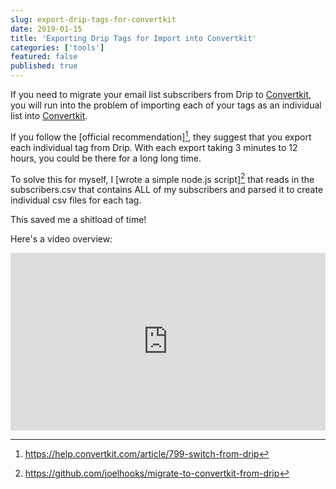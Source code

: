 ```yaml
---
slug: export-drip-tags-for-convertkit
date: 2019-01-15
title: 'Exporting Drip Tags for Import into Convertkit'
categories: ['tools']
featured: false
published: true
---
```


If you need to migrate your email list subscribers from Drip to [Convertkit](https://convertkit.com?lmref=ia534A), you will run into the problem of importing each of your tags as an individual list into [Convertkit](https://convertkit.com?lmref=ia534A).

If you follow the [official recommendation][^1], they suggest that you export each individual tag from Drip. With each export taking 3 minutes to 12 hours, you could be there for a long long time.

To solve this for myself, I [wrote a simple node.js script][^2] that reads in the subscribers.csv that contains ALL of my subscribers and parsed it to create individual csv files for each tag.

This saved me a shitload of time!

Here's a video overview:

<div style=" position: relative; overflow: hidden; padding-top: 56.25%;">

<iframe style="position: absolute; top: 0; left: 0; width: 100%; height: 100%; border: 0;" src="https://www.youtube.com/embed/Lx-UDHy90Bk" frameBorder="0" allowFullScreen></iframe>
</div>

[^1]: https://help.convertkit.com/article/799-switch-from-drip
[^2]: https://github.com/joelhooks/migrate-to-convertkit-from-drip
